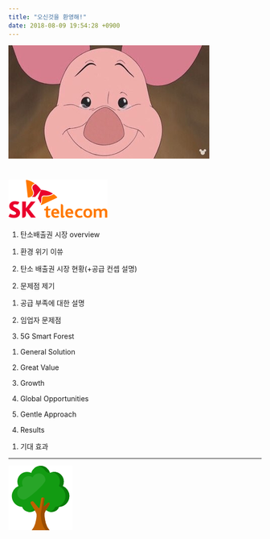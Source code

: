 ```yaml
---
title: "오신것을 환영해!"
date: 2018-08-09 19:54:28 +0900
---
```


![pig](../images/KakaoTalk_20180809_203905103.jpg)  
#  
![skt](../images/skt.png)
---
1. 탄소배출권 시장 overview

1) 환경 위기 이쓔

2) 탄소 배출권 시장 현황(+공급 컨셉 설명)

2. 문제점 제기

1) 공급 부족에 대한 설명

2) 임업자 문제점

3. 5G Smart Forest

1) General Solution

2) Great Value

3) Growth

4) Global Opportunities

5) Gentle Approach

4. Results

1) 기대 효과
---

![forest](../images/tree.png)

